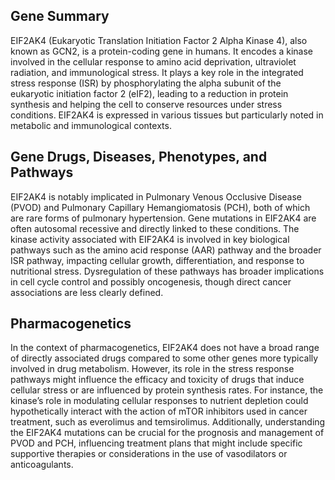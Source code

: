 ## Gene Summary
EIF2AK4 (Eukaryotic Translation Initiation Factor 2 Alpha Kinase 4), also known as GCN2, is a protein-coding gene in humans. It encodes a kinase involved in the cellular response to amino acid deprivation, ultraviolet radiation, and immunological stress. It plays a key role in the integrated stress response (ISR) by phosphorylating the alpha subunit of the eukaryotic initiation factor 2 (eIF2), leading to a reduction in protein synthesis and helping the cell to conserve resources under stress conditions. EIF2AK4 is expressed in various tissues but particularly noted in metabolic and immunological contexts.

## Gene Drugs, Diseases, Phenotypes, and Pathways
EIF2AK4 is notably implicated in Pulmonary Venous Occlusive Disease (PVOD) and Pulmonary Capillary Hemangiomatosis (PCH), both of which are rare forms of pulmonary hypertension. Gene mutations in EIF2AK4 are often autosomal recessive and directly linked to these conditions. The kinase activity associated with EIF2AK4 is involved in key biological pathways such as the amino acid response (AAR) pathway and the broader ISR pathway, impacting cellular growth, differentiation, and response to nutritional stress. Dysregulation of these pathways has broader implications in cell cycle control and possibly oncogenesis, though direct cancer associations are less clearly defined.

## Pharmacogenetics
In the context of pharmacogenetics, EIF2AK4 does not have a broad range of directly associated drugs compared to some other genes more typically involved in drug metabolism. However, its role in the stress response pathways might influence the efficacy and toxicity of drugs that induce cellular stress or are influenced by protein synthesis rates. For instance, the kinase’s role in modulating cellular responses to nutrient depletion could hypothetically interact with the action of mTOR inhibitors used in cancer treatment, such as everolimus and temsirolimus. Additionally, understanding the EIF2AK4 mutations can be crucial for the prognosis and management of PVOD and PCH, influencing treatment plans that might include specific supportive therapies or considerations in the use of vasodilators or anticoagulants.